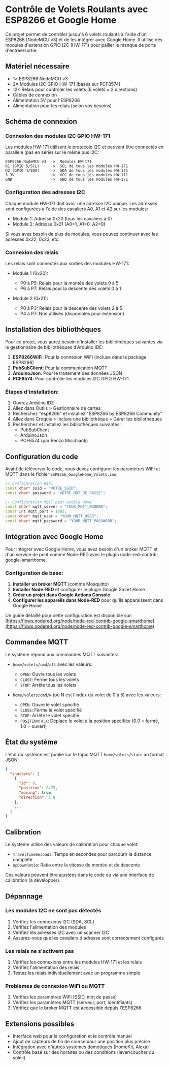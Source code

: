 # Contrôle de Volets Roulants avec ESP8266 et Google Home

Ce projet permet de contrôler jusqu'à 6 volets roulants à l'aide d'un ESP8266 (NodeMCU v3) et de les intégrer avec Google Home. Il utilise des modules d'extension GPIO I2C (HW-171) pour pallier le manque de ports d'entrée/sortie.

## Matériel nécessaire

- 1× ESP8266 NodeMCU v3
- 2× Modules I2C GPIO HW-171 (basés sur PCF8574)
- 12× Relais pour contrôler les volets (6 volets × 2 directions)
- Câbles de connexion
- Alimentation 5V pour l'ESP8266
- Alimentation pour les relais (selon vos besoins)

## Schéma de connexion

### Connexion des modules I2C GPIO HW-171

Les modules HW-171 utilisent le protocole I2C et peuvent être connectés en parallèle (pas en série) sur le même bus I2C:

```
ESP8266 NodeMCU v3  ->  Modules HW-171
D1 (GPIO 5/SCL)     ->  SCL de tous les modules HW-171
D2 (GPIO 4/SDA)     ->  SDA de tous les modules HW-171
3.3V                ->  VCC de tous les modules HW-171
GND                 ->  GND de tous les modules HW-171
```

### Configuration des adresses I2C

Chaque module HW-171 doit avoir une adresse I2C unique. Les adresses sont configurées à l'aide des cavaliers A0, A1 et A2 sur les modules:

- Module 1: Adresse 0x20 (tous les cavaliers à 0)
- Module 2: Adresse 0x21 (A0=1, A1=0, A2=0)

Si vous avez besoin de plus de modules, vous pouvez continuer avec les adresses 0x22, 0x23, etc.

### Connexion des relais

Les relais sont connectés aux sorties des modules HW-171:

- Module 1 (0x20):
  - P0 à P5: Relais pour la montée des volets 0 à 5
  - P6 à P7: Relais pour la descente des volets 0 à 1

- Module 2 (0x21):
  - P0 à P3: Relais pour la descente des volets 2 à 5
  - P4 à P7: Non utilisés (disponibles pour extension)

## Installation des bibliothèques

Pour ce projet, vous aurez besoin d'installer les bibliothèques suivantes via le gestionnaire de bibliothèques d'Arduino IDE:

1. **ESP8266WiFi**: Pour la connexion WiFi (incluse dans le package ESP8266)
2. **PubSubClient**: Pour la communication MQTT
3. **ArduinoJson**: Pour le traitement des données JSON
4. **PCF8574**: Pour contrôler les modules I2C GPIO HW-171

### Étapes d'installation:

1. Ouvrez Arduino IDE
2. Allez dans Outils > Gestionnaire de cartes
3. Recherchez "esp8266" et installez "ESP8266 by ESP8266 Community"
4. Allez dans Croquis > Inclure une bibliothèque > Gérer les bibliothèques
5. Recherchez et installez les bibliothèques suivantes:
   - PubSubClient
   - ArduinoJson
   - PCF8574 (par Renzo Mischianti)

## Configuration du code

Avant de téléverser le code, vous devez configurer les paramètres WiFi et MQTT dans le fichier `ESP8266_GoogleHome_Volets.ino`:

```cpp
// Configuration WiFi
const char* ssid = "VOTRE_SSID";
const char* password = "VOTRE_MOT_DE_PASSE";

// Configuration MQTT pour Google Home
const char* mqtt_server = "YOUR_MQTT_BROKER";
const int mqtt_port = 1883;
const char* mqtt_user = "YOUR_MQTT_USER";
const char* mqtt_password = "YOUR_MQTT_PASSWORD";
```

## Intégration avec Google Home

Pour intégrer avec Google Home, vous avez besoin d'un broker MQTT et d'un service de pont comme Node-RED avec le plugin node-red-contrib-google-smarthome.

### Configuration de base:

1. **Installer un broker MQTT** (comme Mosquitto)
2. **Installer Node-RED** et configurer le plugin Google Smart Home
3. **Créer un projet dans Google Actions Console**
4. **Configurer les appareils dans Node-RED** pour qu'ils apparaissent dans Google Home

Un guide détaillé pour cette configuration est disponible sur: [https://flows.nodered.org/node/node-red-contrib-google-smarthome](https://flows.nodered.org/node/node-red-contrib-google-smarthome)

## Commandes MQTT

Le système répond aux commandes MQTT suivantes:

- `home/volets/cmd/all` avec les valeurs:
  - `OPEN`: Ouvre tous les volets
  - `CLOSE`: Ferme tous les volets
  - `STOP`: Arrête tous les volets

- `home/volets/cmd/N` (où N est l'index du volet de 0 à 5) avec les valeurs:
  - `OPEN`: Ouvre le volet spécifié
  - `CLOSE`: Ferme le volet spécifié
  - `STOP`: Arrête le volet spécifié
  - `POSITION:X.X`: Déplace le volet à la position spécifiée (0.0 = fermé, 1.0 = ouvert)

## État du système

L'état du système est publié sur le topic MQTT `home/volets/state` au format JSON:

```json
{
  "shutters": [
    {
      "id": 0,
      "position": 0.75,
      "moving": true,
      "direction": 1.0
    },
    ...
  ]
}
```

## Calibration

Le système utilise des valeurs de calibration pour chaque volet:

- `travelTimeSeconds`: Temps en secondes pour parcourir la distance complète
- `upDownRatio`: Ratio entre la vitesse de montée et de descente

Ces valeurs peuvent être ajustées dans le code ou via une interface de calibration (à développer).

## Dépannage

### Les modules I2C ne sont pas détectés

1. Vérifiez les connexions I2C (SDA, SCL)
2. Vérifiez l'alimentation des modules
3. Vérifiez les adresses I2C avec un scanner I2C
4. Assurez-vous que les cavaliers d'adresse sont correctement configurés

### Les relais ne s'activent pas

1. Vérifiez les connexions entre les modules HW-171 et les relais
2. Vérifiez l'alimentation des relais
3. Testez les relais individuellement avec un programme simple

### Problèmes de connexion WiFi ou MQTT

1. Vérifiez les paramètres WiFi (SSID, mot de passe)
2. Vérifiez les paramètres MQTT (serveur, port, identifiants)
3. Vérifiez que le broker MQTT est accessible depuis l'ESP8266

## Extensions possibles

- Interface web pour la configuration et le contrôle manuel
- Ajout de capteurs de fin de course pour une position plus précise
- Intégration avec d'autres systèmes domotiques (HomeKit, Alexa)
- Contrôle basé sur des horaires ou des conditions (lever/coucher du soleil)

